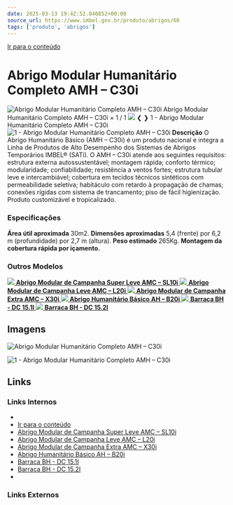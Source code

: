 ```yaml
---
date: 2025-03-13 19:42:52.840852+00:00
source_url: https://www.imbel.gov.br/produto/abrigos/60
tags: ['produto', 'abrigos']
---
```


[](https://www.imbel.gov.br/produto/abrigos/60)
[Ir para o conteúdo](https://www.imbel.gov.br/produto/abrigos/60#conteudo)
# Abrigo Modular Humanitário Completo AMH – C30i
![Abrigo Modular Humanitário Completo AMH – C30i](https://www.imbel.gov.br/storage/produto/60-1680604918.png)
Abrigo Modular Humanitário Completo AMH – C30i
×
1 / 1
![](https://www.imbel.gov.br/storage/produto/60-1680604918.png)
❮ ❯
1 - Abrigo Modular Humanitário Completo AMH – C30i 
![1 - Abrigo Modular Humanitário Completo AMH – C30i ](https://www.imbel.gov.br/storage/produto/60-1680604918.png)
**Descrição**
O Abrigo Humanitário Básico (AMH – C30i) é um produto nacional e integra a Linha de Produtos de Alto Desempenho dos Sistemas de Abrigos Temporários IMBEL® (SATi). O AMH – C30i atende aos seguintes requisitos: estrutura externa autossustentável; montagem rápida; conforto térmico; modularidade; confiabilidade; resistência a ventos fortes; estrutura tubular leve e intercambiável; cobertura em tecidos técnicos sintéticos com permeabilidade seletiva; habitáculo com retardo à propagação de chamas; conexões rígidas com sistema de trancamento; piso de fácil higienização. Produto customizável e tropicalizado. 
### Especificações
**Área útil aproximada**
30m2.
**Dimensões aproximadas**
5,4 (frente) por 6,2 m (profundidade) por 2,7 m (altura).
**Peso estimado**
265Kg.
**Montagem da cobertura rápida por içamento.**
### Outros Modelos
[ ![](https://www.imbel.gov.br/storage/produto/56-1680527716.png) **Abrigo Modular de Campanha Super Leve AMC – SL10i** ](https://www.imbel.gov.br/produto/abrigos/56)
[ ![](https://www.imbel.gov.br/storage/produto/57-1680604213.png) **Abrigo Modular de Campanha Leve AMC – L20i** ](https://www.imbel.gov.br/produto/abrigos/57)
[ ![](https://www.imbel.gov.br/storage/produto/58-1680604450.png) **Abrigo Modular de Campanha Extra AMC – X30i** ](https://www.imbel.gov.br/produto/abrigos/58)
[ ![](https://www.imbel.gov.br/storage/produto/59-1680604769.png) **Abrigo Humanitário Básico AH – B20i** ](https://www.imbel.gov.br/produto/abrigos/59)
[ ![](https://www.imbel.gov.br/storage/produto/61-1683631655.png) **Barraca BH - DC 15.1I** ](https://www.imbel.gov.br/produto/abrigos/61)
[ ![](https://www.imbel.gov.br/storage/produto/62-1680605742.png) **Barraca BH - DC 15.2I** ](https://www.imbel.gov.br/produto/abrigos/62)
[ ](https://www.imbel.gov.br/produto/abrigos/60#home)


## Imagens

![Abrigo Modular Humanitário Completo AMH – C30i](https://www.imbel.gov.br/storage/produto/60-1680604918.png)

![1 - Abrigo Modular Humanitário Completo AMH – C30i ](https://www.imbel.gov.br/storage/produto/60-1680604918.png)



## Links

### Links Internos

- [](https://www.imbel.gov.br/produto/abrigos/60)
- [Ir para o conteúdo](https://www.imbel.gov.br/produto/abrigos/60#conteudo)
- [Abrigo Modular de Campanha Super Leve AMC – SL10i](https://www.imbel.gov.br/produto/abrigos/56)
- [Abrigo Modular de Campanha Leve AMC – L20i](https://www.imbel.gov.br/produto/abrigos/57)
- [Abrigo Modular de Campanha Extra AMC – X30i](https://www.imbel.gov.br/produto/abrigos/58)
- [Abrigo Humanitário Básico AH – B20i](https://www.imbel.gov.br/produto/abrigos/59)
- [Barraca BH - DC 15.1I](https://www.imbel.gov.br/produto/abrigos/61)
- [Barraca BH - DC 15.2I](https://www.imbel.gov.br/produto/abrigos/62)
- [](https://www.imbel.gov.br/produto/abrigos/60#home)

### Links Externos


